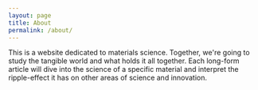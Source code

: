```yaml
---
layout: page
title: About
permalink: /about/
---
```


This is a website dedicated to materials science. Together, we're going to study the tangible world and what holds it all together. Each long-form article will dive into the science of a specific material and interpret the ripple-effect it has on other areas of science and innovation.

